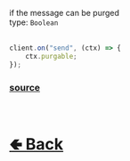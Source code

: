 if the message can be purged<br>
type: `Boolean`<br><br>
```js
client.on("send", (ctx) => {
    ctx.purgable;
});
```

### [source](https://github.com/paigeroid/noscord.js/blob/main/src/Services/TypeService/types/Message/custard/apply.js)


<br> <h1> [🢀 Back](https://github.com/paigeroid/noscord.js/wiki/Types.Message) </h1>